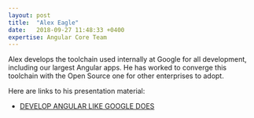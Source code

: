 ```yaml
---
layout: post
title:  "Alex Eagle"
date:   2018-09-27 11:48:33 +0400
expertise: Angular Core Team
---
```


Alex develops the toolchain used internally at Google for all development, including our largest Angular apps. He has worked to converge this toolchain with the Open Source one for other enterprises to adopt.

Here are links to his presentation material:

- [DEVELOP ANGULAR LIKE GOOGLE DOES](https://docs.google.com/presentation/d/1b0PdG-bxN0nwHa3ZuA0a_anOEYeMoI_CSsZl6ngZWp8/preview?slide=id.g26d86d3325_0_0)

